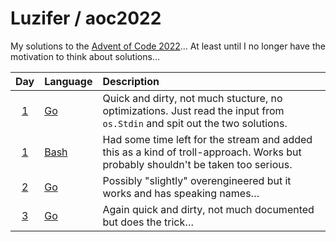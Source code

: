 # Luzifer / aoc2022

My solutions to the [Advent of Code 2022](https://adventofcode.com/2022)… At least until I no longer have the motivation to think about solutions…

| Day | Language | Description |
| :---: | :--- | :--- |
| [1](https://adventofcode.com/2022/day/1) | [Go](./day1/main.go) | Quick and dirty, not much stucture, no optimizations. Just read the input from `os.Stdin` and spit out the two solutions. |
| [1](https://adventofcode.com/2022/day/1) | [Bash](./day1/bash_solution.sh) | Had some time left for the stream and added this as a kind of troll-approach. Works but probably shouldn't be taken too serious. |
| [2](https://adventofcode.com/2022/day/2) | [Go](./day2/main.go) | Possibly "slightly" overengineered but it works and has speaking names… |
| [3](https://adventofcode.com/2022/day/3) | [Go](./day3/main.go) | Again quick and dirty, not much documented but does the trick… |
